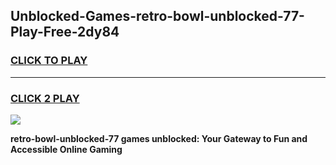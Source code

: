 
## Unblocked-Games-retro-bowl-unblocked-77-Play-Free-2dy84
<h3>
<a href="https://premium76.site?title=retro-bowl-unblocked-77&ref=18A1">CLICK TO PLAY</a></h3>
<hr>

<h3>
<a href="https://premium76.site?title=retro-bowl-unblocked-77&ref=18A1">CLICK 2 PLAY</a>
  
</h3>

<a href="https://premium76.site?title=retro-bowl-unblocked-77&ref=18A1"><img src="https://clearcache.store/games.png"></a>


**retro-bowl-unblocked-77 games unblocked: Your Gateway to Fun and Accessible Online Gaming**
